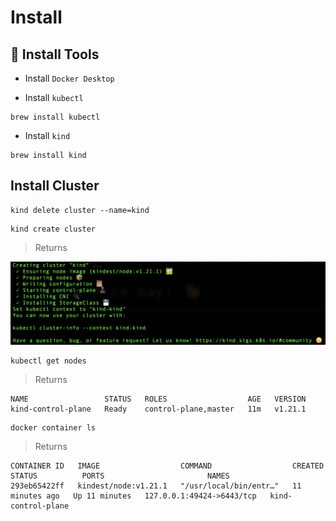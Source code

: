 # Install

## :toolbox: Install Tools

* Install `Docker Desktop`

* Install `kubectl`
```
brew install kubectl
```

* Install `kind`

```
brew install kind
```

## Install Cluster

```
kind delete cluster --name=kind
```

```
kind create cluster
```
> Returns

<img src="../images/kind-kind.png" width=900 > </img>

```
kubectl get nodes
```
> Returns
```
NAME                 STATUS   ROLES                  AGE   VERSION
kind-control-plane   Ready    control-plane,master   11m   v1.21.1
```

```
docker container ls
```
> Returns
```
CONTAINER ID   IMAGE                  COMMAND                  CREATED          STATUS          PORTS                       NAMES
293eb65422ff   kindest/node:v1.21.1   "/usr/local/bin/entr…"   11 minutes ago   Up 11 minutes   127.0.0.1:49424->6443/tcp   kind-control-plane
```
